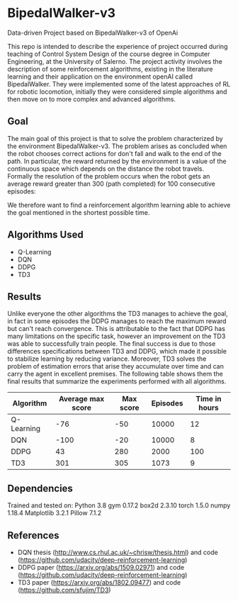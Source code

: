 # BipedalWalker-v3
Data-driven Project based on BipedalWalker-v3 of OpenAi

This repo is intended to describe the experience of project occurred during teaching of Control System Design of the course degree in Computer Engineering, at the University of Salerno.
The project activity involves the description of some reinforcement algorithms, existing in the literature learning and their application on the environment openAI called BipedalWalker. They were implemented some of the latest approaches of RL for robotic locomotion, initially they were considered simple algorithms and then move on to more complex and advanced algorithms.

## Goal
The main goal of this project is that to solve the problem characterized by the environment  BipedalWalker-v3. The problem arises as concluded when the robot chooses correct actions for
don't fall and walk to the end of the path.
In particular, the reward returned by the environment is a value of the continuous space which depends on the distance the robot travels. Formally the resolution of the problem occurs when the robot gets an average reward greater than 300 (path completed) for 100 consecutive episodes:

We therefore want to find a reinforcement algorithm learning able to achieve the goal mentioned in the shortest possible time.

## Algorithms Used
- Q-Learning
- DQN
- DDPG
- TD3

## Results
Unlike everyone the other algorithms the TD3 manages to achieve the goal, in fact in some episodes the DDPG manages to reach the maximum reward but can't reach convergence. This is attributable to the fact that DDPG has many limitations on the specific task, however an improvement on the TD3 was
able to successfully train people. 
The final success is due to those differences specifications between TD3 and DDPG, which made it possible to stabilize learning by reducing variance. Moreover, TD3 solves the problem of estimation errors that arise they accumulate over time and can carry the agent in excellent premises. The following table shows them the final results that summarize the experiments performed with all algorithms.

| Algorithm | Average max score | Max score | Episodes | Time in hours | 
|-----------|-------------------|-----------|----------|---------------|
|Q-Learning |-76                |-50        |10000     |12             | 
|DQN        |-100               |-20        |10000     |8              |
|DDPG       |43                 |280        |2000      |100            |
|TD3        |301                |305        |1073      |9              |

## Dependencies
Trained and tested on:
Python 3.8
gym 0.17.2
box2d 2.3.10
torch 1.5.0
numpy 1.18.4
Matplotlib 3.2.1
Pillow 7.1.2

## References
- DQN thesis (http://www.cs.rhul.ac.uk/~chrisw/thesis.html) and code (https://github.com/udacity/deep-reinforcement-learning)
- DDPG paper (https://arxiv.org/abs/1509.02971) and code (https://github.com/udacity/deep-reinforcement-learning)
- TD3 paper (https://arxiv.org/abs/1802.09477) and code (https://github.com/sfujim/TD3)
